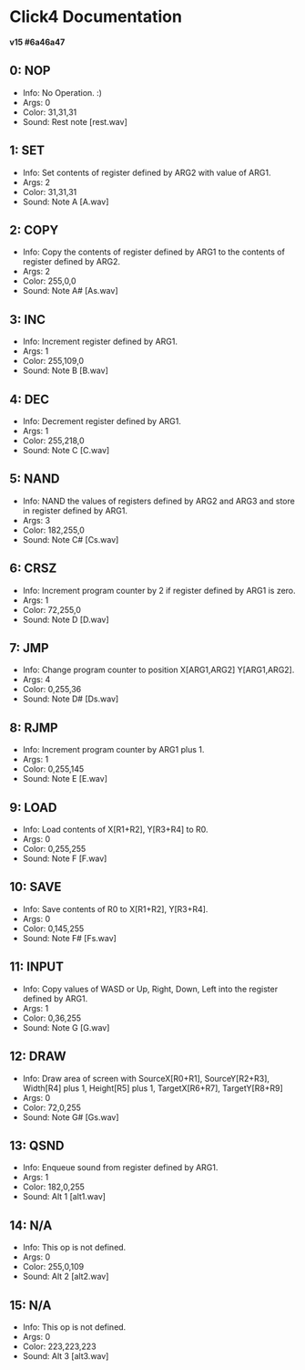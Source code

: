 # Click4 Documentation

__v15 #6a46a47__

## 0: NOP

* Info: No Operation. :)
* Args: 0
* Color: 31,31,31
* Sound: Rest note [rest.wav]

## 1: SET

* Info: Set contents of register defined by ARG2 with value of ARG1.
* Args: 2
* Color: 31,31,31
* Sound: Note A [A.wav]

## 2: COPY

* Info: Copy the contents of register defined by ARG1 to the contents of register defined by ARG2.
* Args: 2
* Color: 255,0,0
* Sound: Note A# [As.wav]

## 3: INC

* Info: Increment register defined by ARG1.
* Args: 1
* Color: 255,109,0
* Sound: Note B [B.wav]

## 4: DEC

* Info: Decrement register defined by ARG1.
* Args: 1
* Color: 255,218,0
* Sound: Note C [C.wav]

## 5: NAND

* Info: NAND the values of registers defined by ARG2 and ARG3 and store in register defined by ARG1.
* Args: 3
* Color: 182,255,0
* Sound: Note C# [Cs.wav]

## 6: CRSZ

* Info: Increment program counter by 2 if register defined by ARG1 is zero.
* Args: 1
* Color: 72,255,0
* Sound: Note D [D.wav]

## 7: JMP

* Info: Change program counter to position X[ARG1,ARG2] Y[ARG1,ARG2].
* Args: 4
* Color: 0,255,36
* Sound: Note D# [Ds.wav]

## 8: RJMP

* Info: Increment program counter by ARG1 plus 1.
* Args: 1
* Color: 0,255,145
* Sound: Note E [E.wav]

## 9: LOAD

* Info: Load contents of X[R1+R2], Y[R3+R4] to R0.
* Args: 0
* Color: 0,255,255
* Sound: Note F [F.wav]

## 10: SAVE

* Info: Save contents of R0 to X[R1+R2], Y[R3+R4].
* Args: 0
* Color: 0,145,255
* Sound: Note F# [Fs.wav]

## 11: INPUT

* Info: Copy values of WASD or Up, Right, Down, Left into the register defined by ARG1.
* Args: 1
* Color: 0,36,255
* Sound: Note G [G.wav]

## 12: DRAW

* Info: Draw area of screen with SourceX[R0+R1], SourceY[R2+R3], Width[R4] plus 1, Height[R5] plus 1, TargetX[R6+R7], TargetY[R8+R9]
* Args: 0
* Color: 72,0,255
* Sound: Note G# [Gs.wav]

## 13: QSND

* Info: Enqueue sound from register defined by ARG1.
* Args: 1
* Color: 182,0,255
* Sound: Alt 1 [alt1.wav]

## 14: N/A

* Info: This op is not defined.
* Args: 0
* Color: 255,0,109
* Sound: Alt 2 [alt2.wav]

## 15: N/A

* Info: This op is not defined.
* Args: 0
* Color: 223,223,223
* Sound: Alt 3 [alt3.wav]

